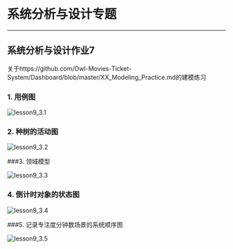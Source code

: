 # 系统分析与设计专题

---



## 系统分析与设计作业7



关于https://github.com/Owl-Movies-Ticket-System/Dashboard/blob/master/XX_Modeling_Practice.md的建模练习



### 1. 用例图

![lesson9_3.1](https://starthemoon.github.io/images/lesson9_3.1.png)



### 2. 种树的活动图

![lesson9_3.2](https://starthemoon.github.io/images/lesson9_3.2.png)



###3. 领域模型 

![lesson9_3.3](https://starthemoon.github.io/images/lesson9_3.3.png)



### 4. 倒计时对象的状态图

![lesson9_3.4](https://starthemoon.github.io/images/lesson9_3.4.png)



###5. 记录专注度分钟数场景的系统顺序图

![lesson9_3.5](https://starthemoon.github.io/images/lesson9_3.5.png)

